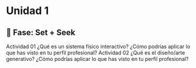 # Unidad 1

## 🔎 Fase: Set + Seek
 Actividad 01
 ¿Qué es un sistema físico interactivo?
¿Cómo podrías aplicar lo que has visto en tu perfil profesional?
Actividad 02
¿Qué es el diseño/arte generativo?
¿Cómo podrías aplicar lo que has visto en tu perfil profesional?
